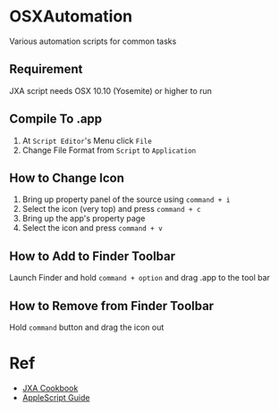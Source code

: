 # OSXAutomation
Various automation scripts for common tasks

## Requirement
JXA script needs OSX 10.10 (Yosemite) or higher to run

## Compile To .app
1. At `Script Editor`'s Menu click `File`
2. Change File Format from `Script` to `Application`

## How to Change Icon
1. Bring up property panel of the source using `command + i`
2. Select the icon (very top) and press `command + c`
3. Bring up the app's property page
4. Select the icon and press `command + v`

## How to Add to Finder Toolbar
Launch Finder and hold `command + option` and drag .app to the tool bar

## How to Remove from Finder Toolbar
Hold `command` button and drag the icon out

# Ref
- [JXA Cookbook](https://github.com/JXA-Cookbook/JXA-Cookbook/wiki)
- [AppleScript Guide](https://developer.apple.com/library/content/documentation/AppleScript/Conceptual/AppleScriptLangGuide/introduction/ASLR_intro.html)
